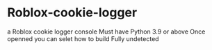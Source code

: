 # Roblox-cookie-logger
a Roblox cookie logger console
Must have Python 3.9 or above
Once openned you can selet how to build 
Fully undetected
